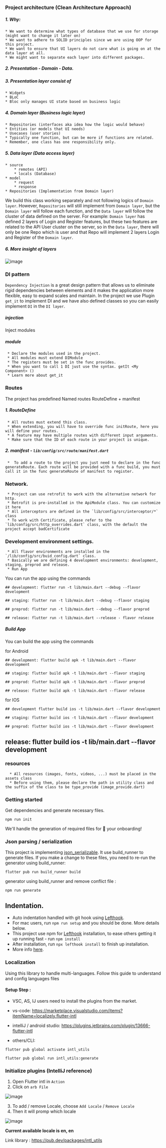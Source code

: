 ### Project architecture (Clean Architecture Approach)
##### 1. Why:
    * We want to determine what types of database that we use for storage (might want to change it later on)
    * We want to adhere to SOLID principles since we are using OOP for this project.
    * We want to ensure that UI layers do not care what is going on at the data layer at all.
    * We might want to separate each layer into different packages.
##### 2. Presentation - Domain - Data.
##### 3. Presentation layer consist of
    * Widgets
    * BLoC
    * Bloc only manages UI state based on business logic

##### 4. Domain layer (Business logic layer)
    * Repositories (interfaces aka idea how the logic would behave)
    * Entities (or models that UI needs)
    * Usecases (user stories)
    * Typically one function, but can be more if functions are related.
    * Remember, one class has one responsibility only.


##### 5. Data layer (Data access layer)
    * source
        * remotes (API)
        * locals (Database)
    * model
        * request
        * response
    * Repositories (Implementation from Domain layer)
We build this class working separately and not following logics of `Domain layer`. However, `Repositories` will still implement from `Domain layer`, but the `Domain layer` will follow each function, and the `Data layer` will follow the cluster of data defined on the server.
For example: `Domain layer` has defined 2 layers of Login and Register features, but these two features are related to the API User cluster on the server, so in the `Data layer`, there will only be one Repo which is user and that Repo will implement 2 layers Login and Register of the `Domain layer`.

##### 6. More insight of layers
![image](https://miro.medium.com/max/772/0*sfCDEb571WD-7EfP.jpg)

### DI pattern
`Dependency Injection` is a great design pattern that allows us to eliminate rigid dependencies between elements and it makes the application more flexible, easy to expand scales and maintain.
In the project we use Plugin `get_it` to implement DI and we have also defined classes so you can easily implement `DI` in the `DI layer`.
##### injection
Inject modules
##### module
     * Declare the modules used in the project.
     * All modules must extend DIModule
     * The registers must be set in the func provides.
     * When you want to call 1 DI just use the syntax. getIt <My Component> ()
     * Learn more about get_it

### Routes
The project has predefined Named routes RouteDefine + manifest
##### 1. RouteDefine
     * All routes must extend this class.
     * When extending, you will have to override func initRoute, here you will define your routes.
     * A feature may have multiple routes with different input arguments.
     * Make sure that the ID of each route in your project is unique.
##### 2. manifest - `lib/config/src/route/manifest.dart`
     *  To add a route to the project you just need to declare in the func generateRoute. Each route will be provided with a func build, you must call it in the func generateRoute of manifest to register.
### Network.
     * Project can use retrofit to work with the alternative network for http.
     * Retrofit is pre-installed in the ApiModule class. You can customize it here
     * All interceptors are defined in the `lib/config/src/interceptor/*` class
     * To work with Certificate, please refer to the `lib/config/src/http_overrides.dart` class, with the default the project accept badCertificate

### Development environment settings.
     * All flavor environments are installed in the `/lib/config/src/buid_config.dart` class.
     * Basically we are defining 4 development environments: development, staging, preprod and release.
     * Run App

You can run the app using the commands

```
## development: flutter run -t lib/main.dart --debug --flavor development

## staging: flutter run -t lib/main.dart --debug --flavor staging

## preprod: flutter run -t lib/main.dart --debug --flavor preprod

## release: flutter run -t lib/main.dart --release - flavor release
```

##### Build App
You can build the app using the commands

for Android

```
## development: flutter build apk -t lib/main.dart --flavor development

## staging: flutter build apk -t lib/main.dart --flavor staging

## preprod: flutter build apk -t lib/main.dart --flavor preprod

## release: flutter build apk -t lib/main.dart --flavor release
```

for IOS

```
## development flutter build ios -t lib/main.dart --flavor development

## staging: flutter build ios -t lib/main.dart --flavor development

## preprod: flutter build ios -t lib/main.dart --flavor development
```

## release: flutter build ios -t lib/main.dart --flavor development

### resources
      * All resources (images, fonts, videos, ...) must be placed in the assets class
      * Before using them, please declare the path in utility class and the suffix of the class to be type_provide (image_provide.dart)

### Getting started
Get dependencies and generate necessary files.
```
npm run init
```
We'll handle the generation of required files for 🚀 your onboarding!

### Json parsing / serialization
This project is implementing [json_serializable](https://pub.dev/packages/json_serializable).
It use build_runner to generate files. If you make a change to these files, you need to re-run the generator using build_runner:
```
flutter pub run build_runner build
```
generator using build_runner and remove conflict file :
```
npm run generate
```

## Indentation.
- Auto indentation handled with git hook using [Lefthook](https://github.com/Arkweid/lefthook).
- For mac users, run `npm run setup` and you should be done. More details below.
- This project use npm for [Lefthook](https://github.com/Arkweid/lefthook) installation, to ease others getting it up running fast - run `npm install`
- After installation, run `npx lefthook install` to finish up installation.
- More info [here](https://github.com/Arkweid/lefthook/blob/master/docs/node.md).

### Localization
Using this library to handle multi-languages. Follow this guide to understand and config languages files

#### Setup Step :

* VSC, AS, IJ users need to install the plugins from the market.
* vs-code: https://marketplace.visualstudio.com/items?itemName=localizely.flutter-intl
* intelliJ / android studio: https://plugins.jetbrains.com/plugin/13666-flutter-intl

* others/CLI:
```
flutter pub global activate intl_utils

flutter pub global run intl_utils:generate
```

### Initialize plugins (IntelliJ reference)
1. Open Flutter intl in `Action`
2. Click on `arb File`

![image](screenshots/intl_prompt.png)

3. To add / remove Locale, choose `Add Locale` / `Remove Locale`
4. Then it will promp which locale

![image](./screenshots/intl_add_locale.png)

**Current available locale is en, en**


Link library : https://pub.dev/packages/intl_utils
